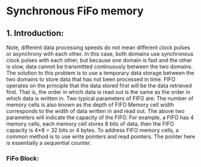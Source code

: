 # Synchronous FiFo memory 

## 1. Introduction:
Note, different data processing speeds do not mean different clock pulses or asynchrony with each other. In this case, both domains use synchronous clock pulses with each other, but because one domain is fast and the other is slow, data cannot be transmitted continuously between the two domains.
The solution to this problem is to use a temporary data storage between the two domains to store data that has not been processed in time.
FIFO operates on the principle that the data stored first will be the data retrieved first. That is, the order in which data is read out is the same as the order in which data is written in. 
Two typical parameters of FIFO are:
The number of memory cells is also known as the depth of FIFO
Memory cell width corresponds to the width of data written in and read out.
The above two parameters will indicate the capacity of the FIFO. For example, a FIFO has 4 memory cells, each memory cell stores 8 bits of data, then the FIFO capacity is 4*8 = 32 bits or 4 bytes. 
To address FIFO memory cells, a common method is to use write pointers and read pointers. The pointer here is essentially a sequential counter.

### FiFo Block:
